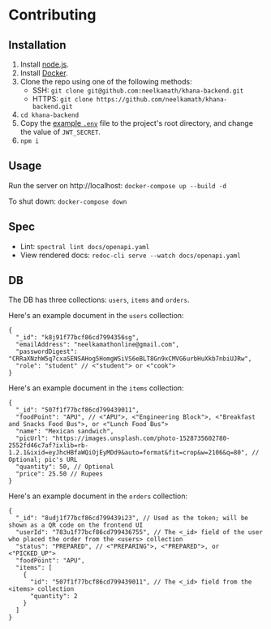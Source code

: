 # Contributing

## Installation

1. Install [node.js](https://nodejs.org/en/download/).
1. Install [Docker](https://docs.docker.com/get-docker/).
1. Clone the repo using one of the following methods:
    - SSH: `git clone git@github.com:neelkamath/khana-backend.git`
    - HTTPS: `git clone https://github.com/neelkamath/khana-backend.git`
1. `cd khana-backend`
1. Copy the [example `.env`](docs/.env) file to the project's root directory, and change the value of `JWT_SECRET`.
1. `npm i`

## Usage

Run the server on http://localhost: `docker-compose up --build -d`

To shut down: `docker-compose down`

## Spec

- Lint: `spectral lint docs/openapi.yaml`
- View rendered docs: `redoc-cli serve --watch docs/openapi.yaml`

## DB

The DB has three collections: `users`, `items` and `orders`.

Here's an example document in the `users` collection:
```json5
{
  "_id": "k8j91f77bcf86cd7994356sg",
  "emailAddress": "neelkamathonline@gmail.com",
  "passwordDigest": "CRRaXNzhW5q7cxaSENSAHog5HomgWSiVS6eBLT8Gn9xCMVG6urbHuXkb7nbiUJRw",
  "role": "student" // <"student"> or <"cook">
}
```

Here's an example document in the `items` collection:
```json5
{
  "_id": "507f1f77bcf86cd799439011",
  "foodPoint": "APU", // <"APU">, <"Engineering Block">, <"Breakfast and Snacks Food Bus">, or <"Lunch Food Bus">
  "name": "Mexican sandwich",
  "picUrl": "https://images.unsplash.com/photo-1528735602780-2552fd46c7af?ixlib=rb-1.2.1&ixid=eyJhcHBfaWQiOjEyMDd9&auto=format&fit=crop&w=2106&q=80", // Optional; pic's URL
  "quantity": 50, // Optional
  "price": 25.50 // Rupees
}
```

Here's an example document in the `orders` collection:
```json5
{
  "_id": "8udj1f77bcf86cd799439i23", // Used as the token; will be shown as a QR code on the frontend UI
  "userId": "783u1f77bcf86cd799436755", // The <_id> field of the user who placed the order from the <users> collection
  "status": "PREPARED", // <"PREPARING">, <"PREPARED">, or <"PICKED_UP">
  "foodPoint": "APU",
  "items": [
    {
      "id": "507f1f77bcf86cd799439011", // The <_id> field from the <items> collection
      "quantity": 2
    }
  ]
}
```